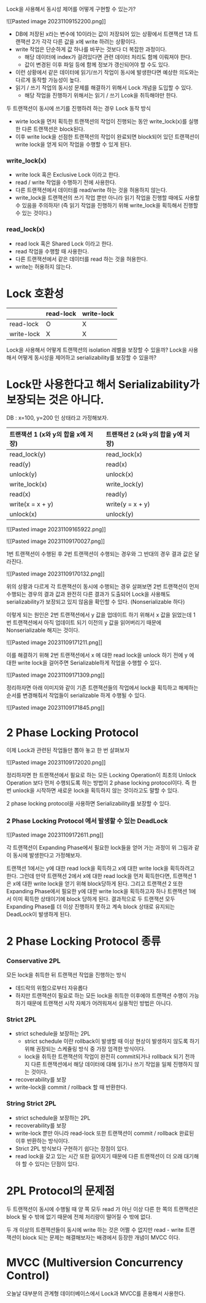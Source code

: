 
Lock을 사용해서 동시성 제어를 어떻게 구현할 수 있는가?

![[Pasted image 20231109152200.png]]

- DB에 저장된 x라는 변수에 10이라는 값이 저장되어 있는 상황에서 트랜잭션 1과 트랜잭션 2가 각각 다른 값을 x에 write 하려는 상황이다.
- write 작업은 단순하게 값 하나를 바꾸는 것보다 더 복잡한 과정이다. 
	- 해당 데이터에 index가 걸려있다면 관련 데이터 처리도 함께 이뤄져야 한다.
	- 값이 변경된 이후 파일 등에 함께 정보가 갱신되어야 할 수도 있다.
- 이런 상황에서 같은 데이터에 읽기/쓰기 작업이 동시에 발생한다면 예상한 의도와는 다르게 동작할 가능성이 높다.
- 읽기 / 쓰기 작업의 동시성 문제를 해결하기 위해서 Lock 개념을 도입할 수 있다.
	- 해당 작업을 진행하기 위해서는 읽기 / 쓰기 Lcok을 취득해야만 한다.

두 트랜잭션이 동시에 쓰기를 진행하려 하는 경우 Lock 동작 방식

- wirte lock을 먼저 획득한 트랜잭션의 작업이 진행되는 동안 write_lock(x)를 실행한 다른 트랜잭션은 block된다.
- 이후 write lock을 선점한 트랜잭션의 작업이 완료되면 block되어 있던 트랜잭션이 write lock을 얻게 되어 작업을 수행할 수 있게 된다.


### write_lock(x)

- write lock 혹은 Exclusive Lock 이라고 한다.
- read / write 작업을 수행하기 전에 사용한다.
- 다른 트랜잭션에서 데이터를 read/write 하는 것을 허용하지 않는다.
- write_lock을 트랜잭션의 쓰기 작업 뿐만 아니라 읽기 작업을 진행할 때에도 사용할 수 있음을 주의하자! (즉 읽기 작업을 진행하기 위해 write_lock을 획득해서 진행할 수 있는 것이다.)


### read_lock(x)

- read lock 혹은 Shared Lock 이라고 한다.
- read 작업을 수행할 때 사용한다.
- 다른 트랜잭션에서 같은 데이터를 read 하는 것을 허용한다.
- write는 허용하지 않는다.



# Lock 호환성

|            | read-lock | write-lock |
|:---------- |:--------- |:---------- |
| read-lock  | O         | X          |
| write-lock | X         | X          |



Lock을 사용해서 어떻게 트랜잭션의 isolation 레벨을 보장할 수 있을까?
Lock을 사용해서 어떻게 동시성을 제어하고 serializability를 보장할 수 있을까?


# Lock만 사용한다고 해서 Serializability가 보장되는 것은 아니다.


DB : x=100, y=200 인 상태라고 가정해보자.

| 트랜잭션 1 (x와 y의 합을 x에 저장) | 트랜잭션 2 (x와 y의 합을 y에 저장) |
|:---------------------------------- |:---------------------------------- |
| read_lock(y)                       | read_lock(x)                       |
| read(y)                            | read(x)                            |
| unlock(y)                          | unlock(x)                          |
| write_lock(x)                      | write_lock(y)                      |
| read(x)                            | read(y)                            |
| write(x = x + y)                   | write(y = x + y)                   |
| unlock(x)                          | unlock(y)                          |


![[Pasted image 20231109165922.png]]


![[Pasted image 20231109170027.png]]

1번 트랜잭션이 수행된 후 2번 트랜잭션이 수행되는 경우와 그 반대의 경우 결과 값은 달라진다.


![[Pasted image 20231109170132.png]]

위의 상황과 다르게 각 트랜잭션이 동시에 수행되는 경우 살펴보면 2번 트랜잭션이 먼저 수행되는 경우의 결과 값과 완전히 다른 결과가 도출되어 Lock을 사용해도 serializability가 보장되고 있지 않음을 확인할 수 있다. (Nonserializable 하다)

이렇게 되는 원인은 2번 트랜잭션에서 y 값을 업데이트 하기 위해서 x 값을 읽었는데 1번 트랜잭션에서 아직 업데이트 되기 이전의 y 값을 읽어버리기 때문에 Nonserializable 해지는 것이다.

![[Pasted image 20231109171211.png]]


이를 해결하기 위해 2번 트랜잭션에서 x 에 대한 read lock을 unlock 하기 전에 y 에 대한 write lock을 걸어주면 Serializable하게 작업을 수행할 수 있다.

![[Pasted image 20231109171309.png]]


정리하자면 아래 이미지와 같이 기존 트랜잭션들의 작업에서 lock을 획득하고 해제하는 순서를 변경해줘서 작업들이 serializable 하게 수행될 수 있다.

![[Pasted image 20231109171845.png]]



# 2 Phase Locking Protocol

이제 Lock과 관련된 작업들만 뽑아 놓고 한 번 살펴보자

![[Pasted image 20231109172020.png]]

정리하자면 한 트랜잭션에서 필요로 하는 모든 Locking Operation이 최초의 Unlock Operation 보다 먼저 수행되도록 하는 방법이 2 phase locking protocol이다. 즉 한 번 unlock을 시작하면 새로운 lock을 획득하지 않는 것이라고도 말할 수 있다.

2 phase locking protocol을 사용하면 Serializability를 보장할 수 있다.


### 2 Phase Locking Protocol 에서 발생할 수 있는 DeadLock

![[Pasted image 20231109172611.png]]

각 트랜잭션이 Expanding Phase에서 필요한 lock들을 얻어 가는 과정이 위 그림과 같이 동시에 발생한다고 가정해보자.

트랜잭션 1에서는 y에 대한 read lock을 획득하고 x에 대한 write lock을 획득하려고 한다. 그런데 만약 트랜잭션 2에서 x에 대한 read lock을 먼저 획득한다면, 트랜잭션 1은 x에 대한 write lock을 얻기 위해 block당하게 된다. 그리고 트랜잭션 2 또한 Expanding Phase에서 필요한 y에 대한 write lock을 획득하고자 하나 트랜잭션 1에서 이미 획득한 상태이기에 block 당하게 된다. 결과적으로 두 트랜잭션 모두 Expanding Phase를 더 이상 진행하지 못하고 계속 block 상태로 유지되는 DeadLock이 발생하게 된다.




# 2 Phase Locking Protocol 종류


### Conservative 2PL

모든 lock을 취득한 뒤 트랜잭션 작업을 진행하는 방식
- 데드락의 위험으로부터 자유롭다
- 하지만 트랜잭션이 필요로 하는 모든 lock을 취득한 이후에야 트랜잭션 수행이 가능하기 때문에  트랜잭션 시작 자체가 어려워져서 실용적인 방법은 아니다.


### Strict 2PL

- strict schedule을 보장하는 2PL
	- strict schedule 이란 rollback이 발생할 때 이상 현상이 발생하지 않도록 하기 위해 권장되는 스케쥴링 방식 중 가장 엄격한 방식이다.
	- lock을 취득한 트랜잭션의 작업이 완전히 commit되거나 rollback 되기 전까지 다른 트랜잭션에서 해당 데이터에 대해 읽기나 쓰기 작업을 일체 진행하지 않는 것이다.
- recoverability를 보장
- write-lock을 commit / rollback 할 때 반환한다.


### String Strict 2PL

- strict schedule을 보장하는 2PL
- recoverability를 보장
- write-lock 뿐만 아니라 read-lock 또한 트랜잭션이 commit / rollback 완료된 이후 반환하는 방식이다.
- Strict 2PL 방식보다 구현하기 쉽다는 장점이 있다.
- read lock을 갖고 있는 시간 또한 길어지기 때문에 다른 트랜잭션이 더 오래 대기해야 할 수 있다는 단점이 있다.


# 2PL Protocol의 문제점

두 트랜잭션이 동시에 수행될 때 양 쪽 모두 read 가 아닌 이상 다른 한 쪽의 트랜잭션은 block 될 수 밖에 없기 때문에 전체 처리량이 떨어질 수 밖에 없다. 

두 개 이상의 트랜잭션들이 동시에 write 하는 것은 어쩔 수 없지만 read - write 트랜잭션이 block 되는 문제는 해결해보자는 배경에서 등장한 개념이 MVCC 이다.


# MVCC (Multiversion Concurrency Control)

오늘날 대부분의 관계형 데이터베이스에서 Lock과 MVCC를 혼용해서 사용한다.